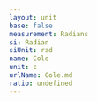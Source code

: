 ```yaml
---
layout: unit
base: false
measurement: Radians
si: Radian
siUnit: rad
name: Cole
unit: c
urlName: Cole.md
ratio: undefined
---
```

